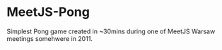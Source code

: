 MeetJS-Pong
===========

Simplest Pong game created in ~30mins during one of MeetJS Warsaw meetings somehwere in 2011.
